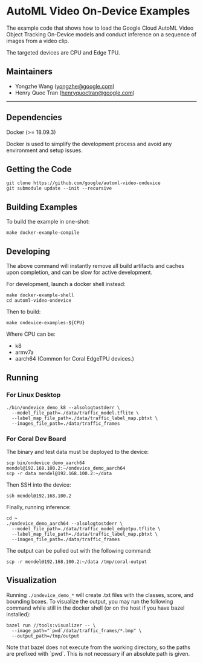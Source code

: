 # AutoML Video On-Device Examples

The example code that shows how to load the Google Cloud AutoML Video Object
Tracking On-Device models and conduct inference on a sequence of images from a
video clip.

The targeted devices are CPU and Edge TPU.

## Maintainers
* Yongzhe Wang (yongzhe@google.com)
* Henry Quoc Tran (henryquoctran@google.com)

---

## Dependencies

Docker (>= 18.09.3)

Docker is used to simplify the development process and avoid any
environment and setup issues.

## Getting the Code

```
git clone https://github.com/google/automl-video-ondevice
git submodule update --init --recursive
```

## Building Examples

To build the example in one-shot:

```
make docker-example-compile
```

## Developing

The above command will instantly remove all build artifacts and caches
upon completion, and can be slow for active development.

For development, launch a docker shell instead:

```
make docker-example-shell
cd automl-video-ondevice
```

Then to build:

```
make ondevice-examples-${CPU}
```

Where CPU can be:

* k8
* armv7a
* aarch64 (Common for Coral EdgeTPU devices.)

## Running

### For Linux Desktop


```
./bin/ondevice_demo_k8 --alsologtostderr \
  --model_file_path=./data/traffic_model.tflite \
  --label_map_file_path=./data/traffic_label_map.pbtxt \
  --images_file_path=./data/traffic_frames
```

### For Coral Dev Board

The binary and test data must be deployed to the device:

```
scp bin/ondevice_demo_aarch64 mendel@192.168.100.2:~/ondevice_demo_aarch64
scp -r data mendel@192.168.100.2:~/data
```

Then SSH into the device:

```
ssh mendel@192.168.100.2
```

Finally, running inference:

```
cd ~
./ondevice_demo_aarch64 --alsologtostderr \
  --model_file_path=./data/traffic_model_edgetpu.tflite \
  --label_map_file_path=./data/traffic_label_map.pbtxt \
  --images_file_path=./data/traffic_frames
```

The output can be pulled out with the following command:

```
scp -r mendel@192.168.100.2:~/data /tmp/coral-output
```

## Visualization

Running `./ondevice_demo_*` will create .txt files with the classes, score, and
bounding boxes. To visualize the output, you may run the following command
while still in the docker shell (or on the host if you have bazel installed):

```
bazel run //tools:visualizer -- \
  --image_path="`pwd`/data/traffic_frames/*.bmp" \
  --output_path=/tmp/output
```

Note that bazel does not execute from the working directory, so the paths are
prefixed with \`pwd\`. This is not necessary if an absolute path is given.
